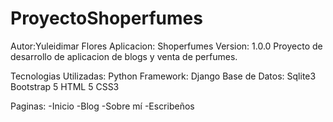 # ProyectoShoperfumes
Autor:Yuleidimar Flores
Aplicacion: Shoperfumes
Version: 1.0.0
Proyecto de desarrollo de aplicacion de blogs y venta de perfumes.

Tecnologias Utilizadas:
Python
Framework: Django
Base de Datos: Sqlite3
Bootstrap 5
HTML 5
CSS3

Paginas:
-Inicio
-Blog
-Sobre mí
-Escribeños
